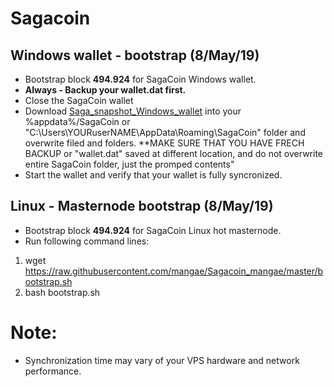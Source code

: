 # Sagacoin
## Windows wallet - bootstrap (8/May/19)
- Bootstrap block **494.924** for SagaCoin Windows wallet.
- **Always - Backup your wallet.dat first.**
- Close the SagaCoin wallet
- Download [Saga_snapshot_Windows_wallet](https://www.dropbox.com/s/uz8ot0oj73a1mt6/bootstrap.zip) into your %appdata%/SagaCoin or "C:\Users\YOURuserNAME\AppData\Roaming\SagaCoin" folder and overwrite filed and folders. **MAKE SURE THAT YOU HAVE FRECH BACKUP or "wallet.dat" saved at different location, and do not overwrite entire SagaCoin folder, just the promped contents" 
- Start the wallet and verify that your wallet is fully syncronized.

## Linux - Masternode bootstrap (8/May/19)
- Bootstrap block **494.924** for SagaCoin Linux hot masternode.
- Run following command lines:
1. wget https://raw.githubusercontent.com/mangae/Sagacoin_mangae/master/bootstrap.sh
2. bash bootstrap.sh

# Note:
- Synchronization time may vary of your VPS hardware and network performance.
